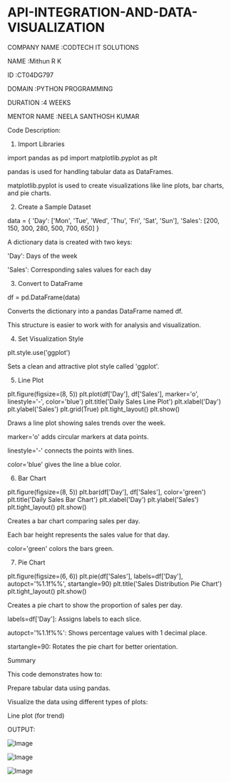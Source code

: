 # API-INTEGRATION-AND-DATA-VISUALIZATION
COMPANY NAME :CODTECH IT SOLUTIONS

NAME :Mithun R K

ID :CT04DG797

DOMAIN :PYTHON PROGRAMMING

DURATION :4 WEEKS

MENTOR NAME :NEELA SANTHOSH KUMAR

 Code Description:

 1. Import Libraries

import pandas as pd import matplotlib.pyplot as plt

pandas is used for handling tabular data as DataFrames.

matplotlib.pyplot is used to create visualizations like line plots, bar charts, and pie charts.

 2. Create a Sample Dataset

data = { 'Day': ['Mon', 'Tue', 'Wed', 'Thu', 'Fri', 'Sat', 'Sun'], 'Sales': [200, 150, 300, 280, 500, 700, 650] }

A dictionary data is created with two keys:

'Day': Days of the week

'Sales': Corresponding sales values for each day

 3. Convert to DataFrame

df = pd.DataFrame(data)

Converts the dictionary into a pandas DataFrame named df.

This structure is easier to work with for analysis and visualization.

 4. Set Visualization Style

plt.style.use('ggplot')

Sets a clean and attractive plot style called 'ggplot'.

 5. Line Plot

plt.figure(figsize=(8, 5)) plt.plot(df['Day'], df['Sales'], marker='o', linestyle='-', color='blue') plt.title('Daily Sales Line Plot') plt.xlabel('Day') plt.ylabel('Sales') plt.grid(True) plt.tight_layout() plt.show()

Draws a line plot showing sales trends over the week.

marker='o' adds circular markers at data points.

linestyle='-' connects the points with lines.

color='blue' gives the line a blue color.

 6. Bar Chart

plt.figure(figsize=(8, 5)) plt.bar(df['Day'], df['Sales'], color='green') plt.title('Daily Sales Bar Chart') plt.xlabel('Day') plt.ylabel('Sales') plt.tight_layout() plt.show()

Creates a bar chart comparing sales per day.

Each bar height represents the sales value for that day.

color='green' colors the bars green.

 7. Pie Chart

plt.figure(figsize=(6, 6)) plt.pie(df['Sales'], labels=df['Day'], autopct='%1.1f%%', startangle=90) plt.title('Sales Distribution Pie Chart') plt.tight_layout() plt.show()

Creates a pie chart to show the proportion of sales per day.

labels=df['Day']: Assigns labels to each slice.

autopct='%1.1f%%': Shows percentage values with 1 decimal place.

startangle=90: Rotates the pie chart for better orientation.

 Summary

This code demonstrates how to:

Prepare tabular data using pandas.

Visualize the data using different types of plots:

Line plot (for trend)

OUTPUT:

![Image](https://github.com/user-attachments/assets/07b5d4ad-2e75-40aa-bded-6e1a9867d1c4)


![Image](https://github.com/user-attachments/assets/14a0c28a-4d2c-42e9-ad70-5715842d5cc5)


![Image](https://github.com/user-attachments/assets/5db3d8d7-a85f-4fd5-8af3-c4f0bea71ff0)
